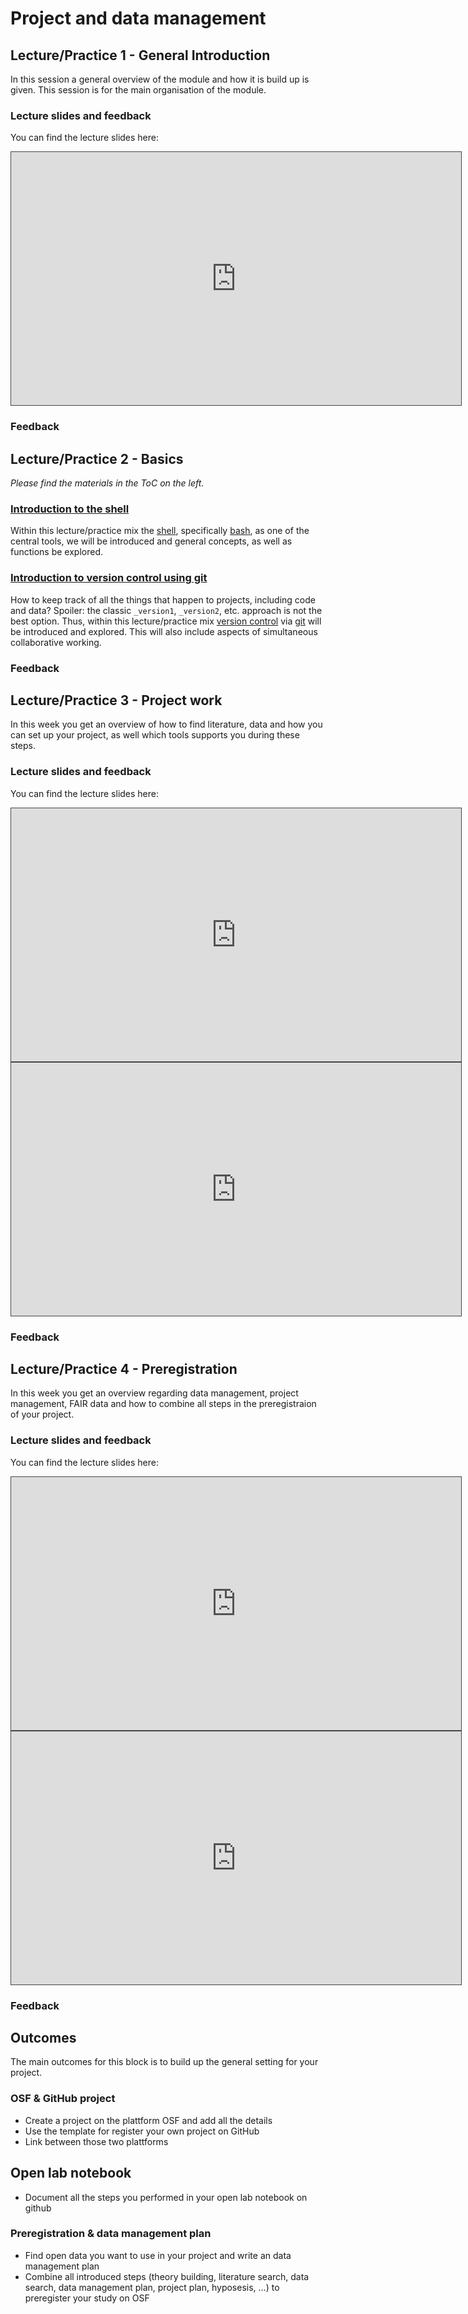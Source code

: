 # Project and data management

## Lecture/Practice 1 - General Introduction

In this session a general overview of the module and how it is build up is given. This session is for the main organisation of the module. 

### Lecture slides and feedback

You can find the lecture slides here:

<iframe src="https://mfr.de-1.osf.io/render?url=https://osf.io/fe627/?direct%26mode=render%26action=download%26mode=render" height="405" width="720" style="border: 1px solid #464646;" allowfullscreen="" allow="autoplay"></iframe>

### Feedback

## Lecture/Practice 2 - Basics

_Please find the materials in the ToC on the left._ 

### [Introduction to the shell]()

Within this lecture/practice mix the [shell](https://en.wikipedia.org/wiki/Shell_%28computing%29), specifically [bash](https://en.wikipedia.org/wiki/Bash_(Unix_shell)),
as one of the central tools, we will be introduced and general concepts,
as well as functions be explored.

### [Introduction to version control using git]()

How to keep track of all the things that happen to projects, including
code and data? Spoiler: the classic `_version1`, `_version2`, etc. approach
is not the best option. Thus, within this lecture/practice mix [version control](https://en.wikipedia.org/wiki/Version_control)
via [git](https://en.wikipedia.org/wiki/Git) will be introduced and explored. This will also include aspects of
simultaneous collaborative working.

### Feedback

## Lecture/Practice 3 - Project work
In this week you get an overview of how to find literature, data and how you can set up your project, as well which tools supports you during these steps. 
### Lecture slides and feedback
You can find the lecture slides here:
<iframe src="https://mfr.de-1.osf.io/render?url=https://osf.io/86p9m/?direct%26mode=render%26action=download%26mode=render" height="405" width="720" style="border: 1px solid #464646;" allowfullscreen="" allow="autoplay"></iframe>

<iframe src="https://mfr.de-1.osf.io/render?url=https://osf.io/k2h89/?direct%26mode=render%26action=download%26mode=render" height="405" width="720" style="border: 1px solid #464646;" allowfullscreen="" allow="autoplay"></iframe>


### Feedback

## Lecture/Practice 4 - Preregistration
In this week you get an overview regarding data management, project management, FAIR data and how to combine all steps in the preregistraion of your project.
### Lecture slides and feedback
You can find the lecture slides here:
<iframe src="https://mfr.de-1.osf.io/render?url=https://osf.io/qf5zk/?direct%26mode=render%26action=download%26mode=render" height="405" width="720" style="border: 1px solid #464646;" allowfullscreen="" allow="autoplay"></iframe>

<iframe src="https://mfr.de-1.osf.io/render?url=https://osf.io/z7gf3/?direct%26mode=render%26action=download%26mode=render" height="405" width="720" style="border: 1px solid #464646;" allowfullscreen="" allow="autoplay"></iframe>

### Feedback

## Outcomes
The main outcomes for this block is to build up the general setting for your project.

### OSF & GitHub project
- Create a project on the plattform OSF and add all the details
- Use the template for register your own project on GitHub
- Link between those two plattforms

## Open lab notebook
- Document all the steps you performed in your open lab notebook on github

### Preregistration & data management plan
- Find open data you want to use in your project and write an data management plan
- Combine all introduced steps (theory building, literature search, data search, data management plan, project plan, hyposesis, ...) to preregister your study on OSF




